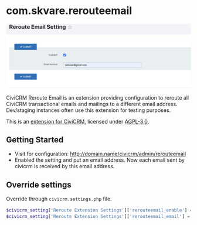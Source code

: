 # com.skvare.rerouteemail

![Screenshot](/images/screenshot.png)

CiviCRM Reroute Email is an extension providing configuration to reroute all CiviCRM transactional emails and mailings to a different email address. Dev/staging instances often use this extension for testing purposes.


This is an [extension for CiviCRM](https://docs.civicrm.org/sysadmin/en/latest/customize/extensions/), licensed under [AGPL-3.0](LICENSE.txt).

## Getting Started

* Visit for configuration: http://domain.name/civicrm/admin/rerouteemail
* Enabled the setting and put an email address. Now each email sent by civicrm is received by this email address.

## Override settings

Override through `civicrm.settings.php` file.

```php
$civicrm_setting['Reroute Extension Settings']['rerouteemail_enable'] = 1;
$civicrm_setting['Reroute Extension Settings']['rerouteemail_email'] = 'override@youdomain.com';
```
